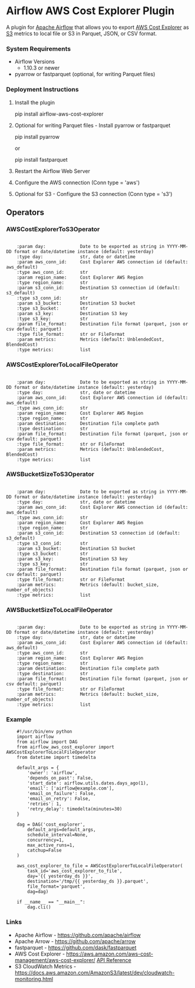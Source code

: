 # Airflow AWS Cost Explorer Plugin
A plugin for [Apache Airflow](https://github.com/apache/airflow) that allows
you to export [AWS Cost Explorer](https://aws.amazon.com/aws-cost-management/aws-cost-explorer/)
as [S3](https://docs.aws.amazon.com/AmazonS3/latest/dev/cloudwatch-monitoring.html) metrics to
local file or S3 in Parquet, JSON, or CSV format.

### System Requirements

* Airflow Versions
    * 1.10.3 or newer
* pyarrow or fastparquet (optional, for writing Parquet files)

### Deployment Instructions

1. Install the plugin

    pip install airflow-aws-cost-explorer

2. Optional for writing Parquet files - Install pyarrow or fastparquet

    pip install pyarrow

    or

    pip install fastparquet

2. Restart the Airflow Web Server

3. Configure the AWS connection (Conn type = 'aws')

4. Optional for S3 - Configure the S3 connection (Conn type = 's3')

## Operators

### AWSCostExplorerToS3Operator
```AWS Cost Explorer to S3 Operator

    :param day:             Date to be exported as string in YYYY-MM-DD format or date/datetime instance (default: yesterday)
    :type day:              str, date or datetime
    :param aws_conn_id:     Cost Explorer AWS connection id (default: aws_default)
    :type aws_conn_id:      str
    :param region_name:     Cost Explorer AWS Region
    :type region_name:      str
    :param s3_conn_id:      Destination S3 connection id (default: s3_default)
    :type s3_conn_id:       str
    :param s3_bucket:       Destination S3 bucket
    :type s3_bucket:        str
    :param s3_key:          Destination S3 key
    :type s3_key:           str
    :param file_format:     Destination file format (parquet, json or csv default: parquet)
    :type file_format:      str or FileFormat
    :param metrics:         Metrics (default: UnblendedCost, BlendedCost)
    :type metrics:          list

```

### AWSCostExplorerToLocalFileOperator
```AWS Cost Explorer to local file Operator

    :param day:             Date to be exported as string in YYYY-MM-DD format or date/datetime instance (default: yesterday)
    :type day:              str, date or datetime
    :param aws_conn_id:     Cost Explorer AWS connection id (default: aws_default)
    :type aws_conn_id:      str
    :param region_name:     Cost Explorer AWS Region
    :type region_name:      str
    :param destination:     Destination file complete path
    :type destination:      str
    :param file_format:     Destination file format (parquet, json or csv default: parquet)
    :type file_format:      str or FileFormat
    :param metrics:         Metrics (default: UnblendedCost, BlendedCost)
    :type metrics:          list

```

### AWSBucketSizeToS3Operator
```AWS Bucket Size to S3 Operator

    :param day:             Date to be exported as string in YYYY-MM-DD format or date/datetime instance (default: yesterday)
    :type day:              str, date or datetime
    :param aws_conn_id:     Cost Explorer AWS connection id (default: aws_default)
    :type aws_conn_id:      str
    :param region_name:     Cost Explorer AWS Region
    :type region_name:      str
    :param s3_conn_id:      Destination S3 connection id (default: s3_default)
    :type s3_conn_id:       str
    :param s3_bucket:       Destination S3 bucket
    :type s3_bucket:        str
    :param s3_key:          Destination S3 key
    :type s3_key:           str
    :param file_format:     Destination file format (parquet, json or csv default: parquet)
    :type file_format:      str or FileFormat
    :param metrics:         Metrics (default: bucket_size, number_of_objects)
    :type metrics:          list

```

### AWSBucketSizeToLocalFileOperator
```AWS Bucket Size to local file Operator

    :param day:             Date to be exported as string in YYYY-MM-DD format or date/datetime instance (default: yesterday)
    :type day:              str, date or datetime
    :param aws_conn_id:     Cost Explorer AWS connection id (default: aws_default)
    :type aws_conn_id:      str
    :param region_name:     Cost Explorer AWS Region
    :type region_name:      str
    :param destination:     Destination file complete path
    :type destination:      str
    :param file_format:     Destination file format (parquet, json or csv default: parquet)
    :type file_format:      str or FileFormat
    :param metrics:         Metrics (default: bucket_size, number_of_objects)
    :type metrics:          list

```

### Example

```
    #!/usr/bin/env python
    import airflow
    from airflow import DAG
    from airflow_aws_cost_explorer import AWSCostExplorerToLocalFileOperator
    from datetime import timedelta

    default_args = {
        'owner': 'airflow',
        'depends_on_past': False,
        'start_date': airflow.utils.dates.days_ago(1),
        'email': ['airflow@example.com'],
        'email_on_failure': False,
        'email_on_retry': False,
        'retries': 1,
        'retry_delay': timedelta(minutes=30)
    }

    dag = DAG('cost_explorer',
        default_args=default_args,
        schedule_interval=None,
        concurrency=1,
        max_active_runs=1,
        catchup=False
    )

    aws_cost_explorer_to_file = AWSCostExplorerToLocalFileOperator(
        task_id='aws_cost_explorer_to_file',
        day='{{ yesterday_ds }}',
        destination='/tmp/{{ yesterday_ds }}.parquet',
        file_format='parquet',
        dag=dag)

    if __name__ == "__main__":
        dag.cli()
```

### Links

* Apache Airflow - https://github.com/apache/airflow
* Apache Arrow - https://github.com/apache/arrow
* fastparquet - https://github.com/dask/fastparquet
* AWS Cost Explorer - https://aws.amazon.com/aws-cost-management/aws-cost-explorer/ [API Reference](https://docs.aws.amazon.com/aws-cost-management/latest/APIReference/API_GetCostAndUsage.html)
* S3 CloudWatch Metrics - https://docs.aws.amazon.com/AmazonS3/latest/dev/cloudwatch-monitoring.html
